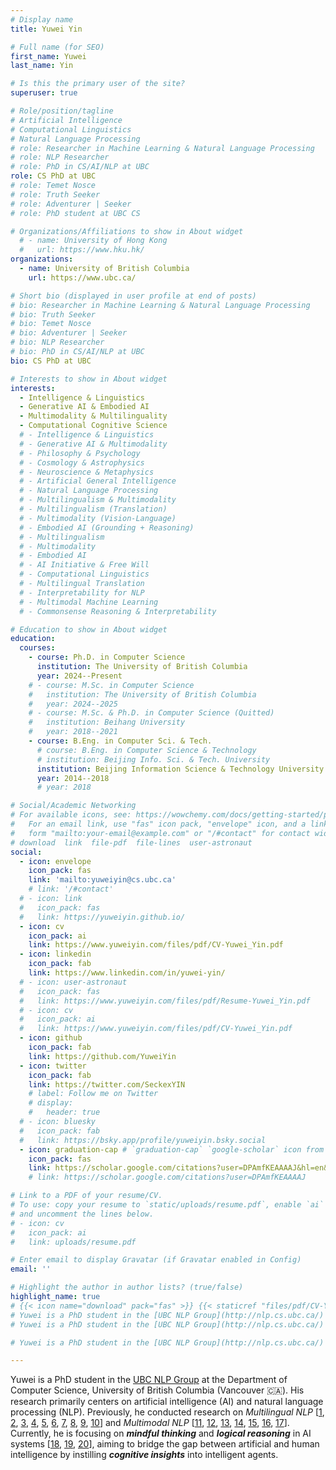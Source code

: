 ```yaml
---
# Display name
title: Yuwei Yin

# Full name (for SEO)
first_name: Yuwei
last_name: Yin

# Is this the primary user of the site?
superuser: true

# Role/position/tagline
# Artificial Intelligence
# Computational Linguistics
# Natural Language Processing
# role: Researcher in Machine Learning & Natural Language Processing
# role: NLP Researcher
# role: PhD in CS/AI/NLP at UBC
role: CS PhD at UBC
# role: Temet Nosce
# role: Truth Seeker
# role: Adventurer | Seeker
# role: PhD student at UBC CS

# Organizations/Affiliations to show in About widget
  # - name: University of Hong Kong
  #   url: https://www.hku.hk/
organizations:
  - name: University of British Columbia
    url: https://www.ubc.ca/

# Short bio (displayed in user profile at end of posts)
# bio: Researcher in Machine Learning & Natural Language Processing
# bio: Truth Seeker
# bio: Temet Nosce
# bio: Adventurer | Seeker
# bio: NLP Researcher
# bio: PhD in CS/AI/NLP at UBC
bio: CS PhD at UBC

# Interests to show in About widget
interests:
  - Intelligence & Linguistics
  - Generative AI & Embodied AI
  - Multimodality & Multilinguality
  - Computational Cognitive Science
  # - Intelligence & Linguistics
  # - Generative AI & Multimodality
  # - Philosophy & Psychology
  # - Cosmology & Astrophysics
  # - Neuroscience & Metaphysics
  # - Artificial General Intelligence
  # - Natural Language Processing
  # - Multilingualism & Multimodality
  # - Multilingualism (Translation)
  # - Multimodality (Vision-Language)
  # - Embodied AI (Grounding + Reasoning)
  # - Multilingualism
  # - Multimodality
  # - Embodied AI
  # - AI Initiative & Free Will
  # - Computational Linguistics
  # - Multilingual Translation
  # - Interpretability for NLP
  # - Multimodal Machine Learning
  # - Commonsense Reasoning & Interpretability

# Education to show in About widget
education:
  courses:
    - course: Ph.D. in Computer Science
      institution: The University of British Columbia
      year: 2024--Present
    # - course: M.Sc. in Computer Science
    #   institution: The University of British Columbia
    #   year: 2024--2025
    # - course: M.Sc. & Ph.D. in Computer Science (Quitted)
    #   institution: Beihang University
    #   year: 2018--2021
    - course: B.Eng. in Computer Sci. & Tech.
      # course: B.Eng. in Computer Science & Technology
      # institution: Beijing Info. Sci. & Tech. University
      institution: Beijing Information Science & Technology University
      year: 2014--2018
      # year: 2018

# Social/Academic Networking
# For available icons, see: https://wowchemy.com/docs/getting-started/page-builder/#icons
#   For an email link, use "fas" icon pack, "envelope" icon, and a link in the
#   form "mailto:your-email@example.com" or "/#contact" for contact widget.
# download  link  file-pdf  file-lines  user-astronaut
social:
  - icon: envelope
    icon_pack: fas
    link: 'mailto:yuweiyin@cs.ubc.ca'
    # link: '/#contact'
  # - icon: link
  #   icon_pack: fas
  #   link: https://yuweiyin.github.io/
  - icon: cv
    icon_pack: ai
    link: https://www.yuweiyin.com/files/pdf/CV-Yuwei_Yin.pdf
  - icon: linkedin
    icon_pack: fab
    link: https://www.linkedin.com/in/yuwei-yin/
  # - icon: user-astronaut
  #   icon_pack: fas
  #   link: https://www.yuweiyin.com/files/pdf/Resume-Yuwei_Yin.pdf
  # - icon: cv
  #   icon_pack: ai
  #   link: https://www.yuweiyin.com/files/pdf/CV-Yuwei_Yin.pdf
  - icon: github
    icon_pack: fab
    link: https://github.com/YuweiYin
  - icon: twitter
    icon_pack: fab
    link: https://twitter.com/SeckexYIN
    # label: Follow me on Twitter
    # display:
    #   header: true
  # - icon: bluesky
  #   icon_pack: fab
  #   link: https://bsky.app/profile/yuweiyin.bsky.social
  - icon: graduation-cap # `graduation-cap` `google-scholar` icon from `ai` icon pack
    icon_pack: fas
    link: https://scholar.google.com/citations?user=DPAmfKEAAAAJ&hl=en&sortby=pubdate
    # link: https://scholar.google.com/citations?user=DPAmfKEAAAAJ

# Link to a PDF of your resume/CV.
# To use: copy your resume to `static/uploads/resume.pdf`, enable `ai` icons in `params.yaml`,
# and uncomment the lines below.
# - icon: cv
#   icon_pack: ai
#   link: uploads/resume.pdf

# Enter email to display Gravatar (if Gravatar enabled in Config)
email: ''

# Highlight the author in author lists? (true/false)
highlight_name: true
# {{< icon name="download" pack="fas" >}} {{< staticref "files/pdf/CV-Yuwei_Yin.pdf" "newtab" >}}Curriculum Vitae / Résumé{{< /staticref >}} {{< staticref "files/pdf/CV-Yuwei_Yin-ZH.pdf" "newtab" >}}Chinese CV{{< /staticref >}}
# Yuwei is a PhD student in the [UBC NLP Group](http://nlp.cs.ubc.ca/) at the Department of Computer Science, University of British Columbia (Vancouver, BC, Canada). {{< icon name="link" pack="fas" >}} [MISC](https://yuweiyin.github.io/)
# Yuwei is a PhD student in the [UBC NLP Group](http://nlp.cs.ubc.ca/) at the Department of Computer Science, University of British Columbia (Vancouver :canada:). His research primarily centers on natural language processing (NLP), generative AI, and multimodality, with a current focus on logical thinking and reasoning abilities in AI systems, particularly those based on pre-trained foundation models like large language models (LLMs). {{< icon name="user-astronaut" pack="fas" >}}{{< staticref "files/pdf/Resume-Yuwei_Yin.pdf" "newtab" >}}Résumé{{< /staticref >}}

# Yuwei is a PhD student in the [UBC NLP Group](http://nlp.cs.ubc.ca/) at the Department of Computer Science, University of British Columbia (Vancouver :canada:). His research primarily centers on natural language processing (NLP), generative AI, and multimodality, with a current focus on mindful thinking and logical reasoning in AI systems. {{< icon name="user-astronaut" pack="fas" >}}{{< staticref "files/pdf/Resume-Yuwei_Yin.pdf" "newtab" >}}Résumé{{< /staticref >}}

---
```


Yuwei is a PhD student in the [UBC NLP Group](http://nlp.cs.ubc.ca/) at the Department of Computer Science, University of British Columbia (Vancouver :canada:). His research primarily centers on artificial intelligence (AI) and natural language processing (NLP).
Previously, he conducted research on *Multilingual NLP* \[[1](https://aclanthology.org/2021.acl-short.31/), [2](https://aclanthology.org/2021.findings-emnlp.260/), [3](https://www.ijcai.org/proceedings/2022/0618), [4](https://www.ijcai.org/proceedings/2022/0619), [5](https://aclanthology.org/2022.findings-emnlp.34/), [6](https://ieeexplore.ieee.org/document/9944969), [7](https://link.springer.com/chapter/10.1007/978-3-031-30675-4_34), [8](https://aclanthology.org/2023.acl-long.522/), [9](https://aclanthology.org/2024.lrec-main.948/), [10](https://www.sciencedirect.com/science/article/abs/pii/S0957417424016270)\] and *Multimodal NLP* \[[11](https://arxiv.org/abs/2304.08821), [12](https://arxiv.org/abs/2306.04387), [13](https://arxiv.org/abs/2308.00065), [14](https://aclanthology.org/2024.findings-acl.198/), [15](https://aclanthology.org/2024.acl-long.100/), [16](https://aclanthology.org/2024.sigdial-1.1/), [17](https://openreview.net/forum?id=UunCPtPOlZ)\].
Currently, he is focusing on ***mindful thinking*** and ***logical reasoning*** in AI systems \[[18](https://arxiv.org/abs/2502.04689), [19](https://arxiv.org/abs/2503.21544), [20](https://arxiv.org/abs/2509.22887)\], aiming to bridge the gap between artificial and human intelligence by instilling ***cognitive insights*** into intelligent agents.
